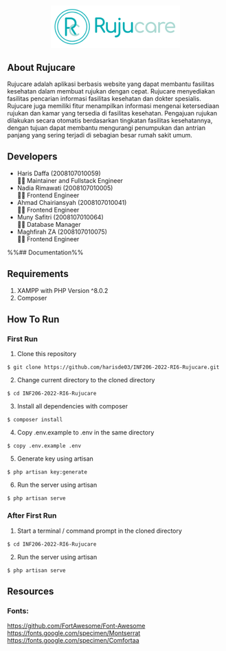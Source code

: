 <p align="center"><img src="https://raw.githubusercontent.com/harisde03/INF206-2022-RI6-Rujucare/main/public/assets/images/rujucare-logo.svg" alt="Rujucare Logo" width="300"></p>

## About Rujucare
Rujucare adalah aplikasi berbasis website yang dapat membantu fasilitas kesehatan dalam membuat rujukan dengan cepat. Rujucare menyediakan fasilitas pencarian informasi fasilitas kesehatan dan dokter spesialis. Rujucare juga memiliki fitur menampilkan informasi mengenai ketersediaan rujukan dan kamar yang tersedia di fasilitas kesehatan. Pengajuan rujukan dilakukan secara otomatis berdasarkan tingkatan fasilitas kesehatannya, dengan tujuan dapat membantu mengurangi penumpukan dan antrian panjang yang sering terjadi di sebagian besar rumah sakit umum.

## Developers
- Haris Daffa (2008107010059)  
👨‍💻 Maintainer and Fullstack Engineer
- Nadia Rimawati (2008107010005)  
👩‍💻 Frontend Engineer
- Ahmad Chairiansyah (2008107010041)  
👨‍💻 Frontend Engineer
- Muny Safitri (2008107010064)  
👩‍💻 Database Manager
- Maghfirah ZA (2008107010075)  
👩‍💻 Frontend Engineer

%%## Documentation%%

## Requirements
1. XAMPP with PHP Version ^8.0.2
2. Composer

## How To Run
### First Run
1. Clone this repository
```
$ git clone https://github.com/harisde03/INF206-2022-RI6-Rujucare.git
```

2. Change current directory to the cloned directory
```
$ cd INF206-2022-RI6-Rujucare
```

3. Install all dependencies with composer
```
$ composer install
```

4. Copy .env.example to .env in the same directory
```
$ copy .env.example .env
```

5. Generate key using artisan
```
$ php artisan key:generate
```

6. Run the server using artisan
```
$ php artisan serve
```

### After First Run
1. Start a terminal / command prompt in the cloned directory
```
$ cd INF206-2022-RI6-Rujucare
```

2. Run the server using artisan
```
$ php artisan serve
```

## Resources
### Fonts:
https://github.com/FortAwesome/Font-Awesome
https://fonts.google.com/specimen/Montserrat
https://fonts.google.com/specimen/Comfortaa
